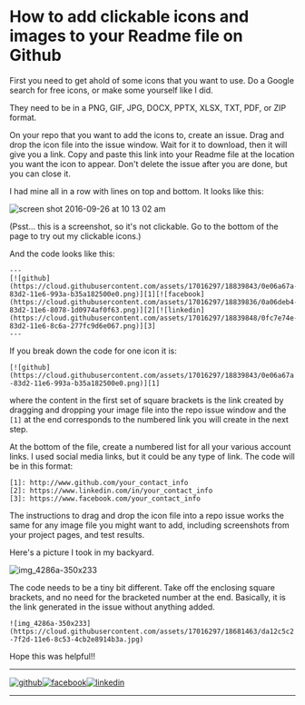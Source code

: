 # How to add clickable icons and images to your Readme file on Github

First you need to get ahold of some icons that you want to use.  Do a Google search for free icons, or make some yourself like I did.

They need to be in a PNG, GIF, JPG, DOCX, PPTX, XLSX, TXT, PDF, or ZIP format.

On your repo that you want to add the icons to, create an issue.  Drag and drop the icon file into the issue window.  Wait for it to download, then it will give you a link.  Copy and paste this link into your Readme file at the location you want the icon to appear. Don't delete the issue after you are done, but you can close it.  

I had mine all in a row with lines on top and bottom. It looks like this:

![screen shot 2016-09-26 at 10 13 02 am](https://cloud.githubusercontent.com/assets/17016297/18839816/fad7e794-83d1-11e6-87e1-b80a316ed1a5.png)


(Psst... this is a screenshot, so it's not clickable. Go to the bottom of the page to try out my clickable icons.)

And the code looks like this:
```
---
[![github](https://cloud.githubusercontent.com/assets/17016297/18839843/0e06a67a-83d2-11e6-993a-b35a182500e0.png)][1][![facebook](https://cloud.githubusercontent.com/assets/17016297/18839836/0a06deb4-83d2-11e6-8078-1d0974af0f63.png)][2][![linkedin](https://cloud.githubusercontent.com/assets/17016297/18839848/0fc7e74e-83d2-11e6-8c6a-277fc9d6e067.png)][3]
---
```

If you break down the code for one icon it is:

`[![github](https://cloud.githubusercontent.com/assets/17016297/18839843/0e06a67a-83d2-11e6-993a-b35a182500e0.png)][1]`

where the content in the first set of square brackets is the link created by dragging and dropping your image file into the repo issue window and the `[1]` at the end corresponds to the numbered link you will create in the next step.

At the bottom of the file, create a numbered list for all your various account links.  I used social media links, but it could be any type of link.  The code will be in this format:

```
[1]: http://www.github.com/your_contact_info
[2]: https://www.linkedin.com/in/your_contact_info
[3]: https://www.facebook.com/your_contact_info
```

The instructions to drag and drop the icon file into a repo issue works the same for any image file you might want to add, including screenshots from your project pages, and test results.

Here's a picture I took in my backyard.

![img_4286a-350x233](https://cloud.githubusercontent.com/assets/17016297/18681463/da12c5c2-7f2d-11e6-8c53-4cb2e8914b3a.jpg)

The code needs to be a tiny bit different. Take off the enclosing square brackets, and no need for the bracketed number at the end. Basically, it is the link generated in the issue without anything added.

`![img_4286a-350x233](https://cloud.githubusercontent.com/assets/17016297/18681463/da12c5c2-7f2d-11e6-8c53-4cb2e8914b3a.jpg)`

Hope this was helpful!!

[1]: http://www.github.com/nomi811
[2]: https://www.linkedin.com/in/nomi-vos-097aa082
[3]: https://www.facebook.com/nomi.vos

---
[![github](https://cloud.githubusercontent.com/assets/17016297/18839843/0e06a67a-83d2-11e6-993a-b35a182500e0.png)][1][![facebook](https://cloud.githubusercontent.com/assets/17016297/18839836/0a06deb4-83d2-11e6-8078-1d0974af0f63.png)][2][![linkedin](https://cloud.githubusercontent.com/assets/17016297/18839848/0fc7e74e-83d2-11e6-8c6a-277fc9d6e067.png)][3]

---
